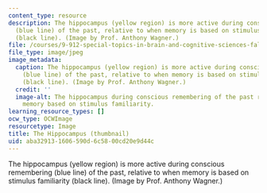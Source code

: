 ```yaml
---
content_type: resource
description: The hippocampus (yellow region) is more active during conscious remembering
  (blue line) of the past, relative to when memory is based on stimulus familiarity
  (black line). (Image by Prof. Anthony Wagner.)
file: /courses/9-912-special-topics-in-brain-and-cognitive-sciences-fall-2001/aba329131606590d6c5800cd20e9d44c_9-912f01-th.jpg
file_type: image/jpeg
image_metadata:
  caption: The hippocampus (yellow region) is more active during conscious remembering
    (blue line) of the past, relative to when memory is based on stimulus familiarity
    (black line). (Image by Prof. Anthony Wagner.)
  credit: ''
  image-alt: The hippocampus during conscious remembering of the past relative to
    memory based on stimulus familiarity.
learning_resource_types: []
ocw_type: OCWImage
resourcetype: Image
title: The Hippocampus (thumbnail)
uid: aba32913-1606-590d-6c58-00cd20e9d44c
---
```

The hippocampus (yellow region) is more active during conscious remembering (blue line) of the past, relative to when memory is based on stimulus familiarity (black line). (Image by Prof. Anthony Wagner.)

